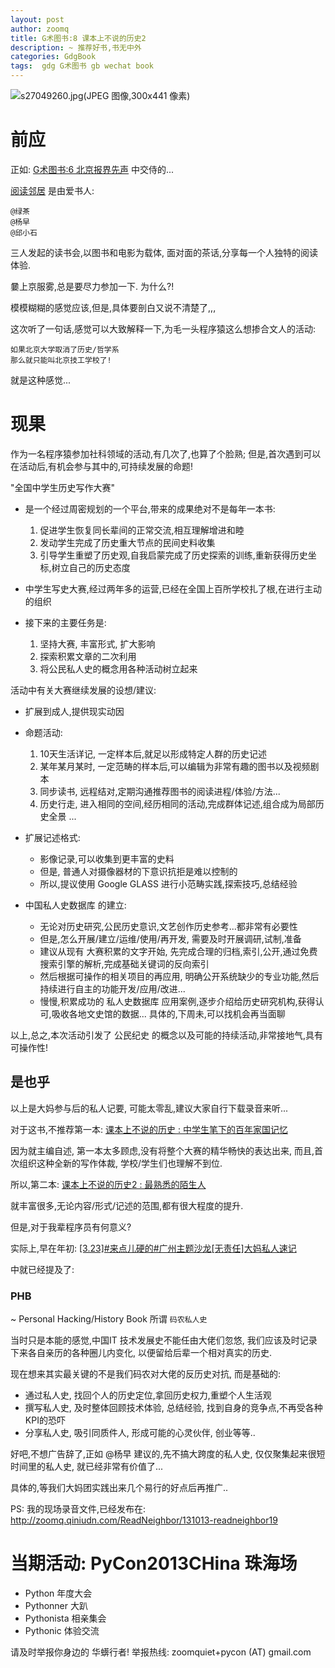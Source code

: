 ```yaml
---
layout: post
author: zoomq
title: G术图书:8 课本上不说的历史2
description: ~ 推荐好书,书无中外
categories: GdgBook
tags:  gdg G术图书 gb wechat book
---
```



![s27049260.jpg(JPEG 图像,300x441 像素)](http://img3.douban.com/lpic/s27049260.jpg)

# 前应
正如: [G术图书:6 北京报界先声](http://zhgdg.gitcafe.com/2013-10/gb6-jinghua/)
中交侍的...

[阅读邻居](http://yuedulinju.com/about.html) 是由爱书人:

    @绿茶
    @杨早
    @邱小石 

三人发起的读书会,以图书和电影为载体,
面对面的茶话,分享每一个人独特的阅读体验. 
    
嘦上京服雾,总是要尽力参加一下. 为什么?!

模模糊糊的感觉应该,但是,具体要剖白又说不清楚了,,,

<!--more-->

这次听了一句话,感觉可以大致解释一下,为毛一头程序猿这么想掺合文人的活动:

    如果北京大学取消了历史/哲学系
    那么就只能叫北京技工学校了!

就是这种感觉...

# 现果


作为一名程序猿参加社科领域的活动,有几次了,也算了个脸熟;
但是,首次遇到可以在活动后,有机会参与其中的,可持续发展的命题!

"全国中学生历史写作大赛"
- 是一个经过周密规划的一个平台,带来的成果绝对不是每年一本书:

    1. 促进学生恢复同长辈间的正常交流,相互理解增进和睦
    2. 发动学生完成了历史重大节点的民间史料收集
    3. 引导学生重塑了历史观,自我启蒙完成了历史探索的训练,重新获得历史坐标,树立自己的历史态度

- 中学生写史大赛,经过两年多的运营,已经在全国上百所学校扎了根,在进行主动的组织
- 接下来的主要任务是:

    1. 坚持大赛, 丰富形式, 扩大影响
    2. 探索积累文章的二次利用
    3. 将公民私人史的概念用各种活动树立起来

活动中有关大赛继续发展的设想/建议:

- 扩展到成人,提供现实动因
- 命题活动:

    1. 10天生活详记, 一定样本后,就足以形成特定人群的历史记述
    2. 某年某月某时, 一定范畴的样本后,可以编辑为非常有趣的图书以及视频剧本
    3. 同步读书, 远程结对,定期沟通推荐图书的阅读进程/体验/方法...
    4. 历史行走, 进入相同的空间,经历相同的活动,完成群体记述,组合成为局部历史全景
    ...

- 扩展记述格式:
    - 影像记录,可以收集到更丰富的史料
    - 但是, 普通人对摄像器材的下意识抗拒是难以控制的
    - 所以,提议使用  Google GLASS 进行小范畴实践,探索技巧,总结经验

- 中国私人史数据库 的建立:
    - 无论对历史研究,公民历史意识,文艺创作历史参考...都非常有必要性
    - 但是,怎么开展/建立/运维/使用/再开发, 需要及时开展调研,试制,准备
    - 建议从现有 大赛积累的文字开始, 先完成合理的归档,索引,公开,通过免费搜索引擎的解析,完成基础关键词的反向索引
    - 然后根据可操作的相关项目的再应用, 明确公开系统缺少的专业功能,然后持续进行自主的功能开发/应用/改进...
    - 慢慢,积累成功的 私人史数据库 应用案例,逐步介绍给历史研究机构,获得认可,吸收各地文史馆的数据...
    具体的,下周未,可以找机会再当面聊

以上,总之,本次活动引发了 公民纪史 的概念以及可能的持续活动,非常接地气,具有可操作性!



## 是也乎
以上是大妈参与后的私人记要, 可能太零乱,建议大家自行下载录音来听...

对于这书,不推荐第一本: [课本上不说的历史 : 中学生笔下的百年家国记忆](http://book.douban.com/subject/10785588/)

因为就主编自述, 第一本太多顾虑,没有将整个大赛的精华畅快的表达出来,
而且,首次组织这种全新的写作体裁, 学校/学生们也理解不到位.

所以,第二本: [课本上不说的历史2 : 最熟悉的陌生人](http://book.douban.com/subject/25727718/)

就丰富很多,无论内容/形式/记述的范围,都有很大程度的提升.

但是,对于我辈程序员有何意义?

实际上,早在年初: [[3.23]#来点儿硬的#广州主题沙龙[无责任]大妈私人速记](http://techparty.gitcafe.com/2013-03/let-hardware-zq-report/)

中就已经提及了:

### PHB 
~ Personal Hacking/History Book 所谓 `码农私人史`

当时只是本能的感觉,中国IT 技术发展史不能任由大佬们忽悠,
我们应该及时记录下来各自亲历的各种圈儿内变化, 以便留给后辈一个相对真实的历史.

现在想来其实最关键的不是我们码农对大佬的反历史对抗, 而是基础的:

- 通过私人史, 找回个人的历史定位,拿回历史权力,重塑个人生活观
- 撰写私人史, 及时整体回顾技术体验, 总结经验, 找到自身的竞争点,不再受各种KPI的恐吓
- 分享私人史, 吸引同质件人, 形成可能的心灵伙伴, 创业等等..

好吧,不想广告辞了,正如 @杨早 建议的,先不搞大跨度的私人史,
仅仅聚集起来很短时间里的私人史, 就已经非常有价值了...

具体的,等我们大妈团实践出来几个易行的好点后再推广..



PS:
我的现场录音文件,已经发布在:
http://zoomq.qiniudn.com/ReadNeighbor/131013-readneighbor19



# 当期活动: PyCon2013CHina 珠海场

- Python 年度大会
- Pythonner 大趴
- Pythonista 相亲集会
- Pythonic 体验交流

请及时举报你身边的 华蠎行者!
举报热线: zoomquiet+pycon (AT) gmail.com


